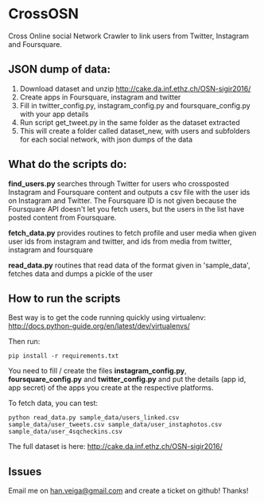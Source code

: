 # CrossOSN
Cross Online social Network Crawler to link users from Twitter, Instagram and Foursquare.


## JSON dump of data:

1. Download dataset and unzip http://cake.da.inf.ethz.ch/OSN-sigir2016/
2. Create apps in Foursquare, instagram and twitter
3. Fill in twitter_config.py, instagram_config.py and foursquare_config.py with your app details
4. Run script get_tweet.py in the same folder as the dataset extracted
5. This will create a folder called dataset_new, with users and subfolders for each social network, with json dumps of the data

## What do the scripts do:

__find_users.py__ searches through Twitter for users who crossposted Instagram and Foursquare content and outputs a csv file with the user ids on Instagram and Twitter. The Foursquare ID is not given because the Foursquare API doesn't let you fetch users, but the users in the list have posted content from Foursquare.

__fetch_data.py__ provides routines to fetch profile and user media when given user ids from instagram and twitter, and ids from media from twitter, instagram and foursquare

__read_data.py__ routines that read data of the format given in 'sample_data', fetches data and dumps a pickle of the user

## How to run the scripts
Best way is to get the code running quickly using virtualenv: http://docs.python-guide.org/en/latest/dev/virtualenvs/

Then run:

```pip install -r requirements.txt```

You need to fill / create the files __instagram_config.py__, __foursquare_config.py__ and __twitter_config.py__ and put the details (app id, app secret) of the apps you create at the respective platforms.

To fetch data, you can test:

```python read_data.py sample_data/users_linked.csv sample_data/user_tweets.csv sample_data/user_instaphotos.csv sample_data/user_4sqcheckins.csv ```

The full dataset is here: http://cake.da.inf.ethz.ch/OSN-sigir2016/

## Issues
Email me on han.veiga@gmail.com and create a ticket on github! Thanks!
